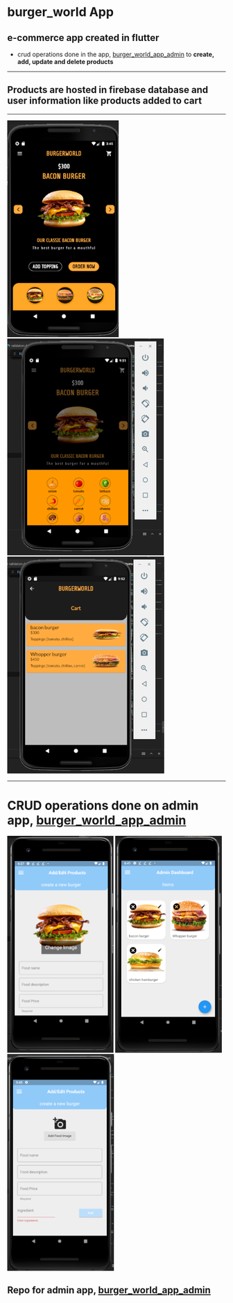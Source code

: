 # burger_world App

## e-commerce app created in flutter

* crud operations done in the app, [burger_world_app_admin](https://github.com/vincentLovesComputers/burger-admin-app) to **create, add, update and delete products**

---
## Products are hosted in firebase database and user information like products added to cart
---

<img src="images/pic1.png" height = 500>
<img src="images/pic2.png" height = 500>
<img src="images/pic3.png" height = 500>

---

# CRUD  operations done on admin app, [burger_world_app_admin](https://github.com/vincentLovesComputers/burger-admin-app)

<img src="images/adminPic1.png" height = 500>
<img src="images/adminPic2.png" height = 500>
<img src="images/adminPic3.png" height = 500>

## Repo for admin app, [burger_world_app_admin](https://github.com/vincentLovesComputers/burger-admin-app)




